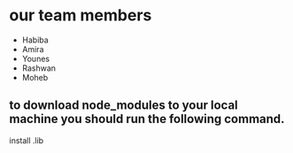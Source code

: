 # our team members
* Habiba
* Amira
* Younes
* Rashwan
* Moheb

## to download node_modules to your local machine you should run the following command.
install .lib
